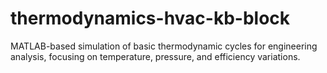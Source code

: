 # thermodynamics-hvac-kb-block
MATLAB-based simulation of basic thermodynamic cycles for engineering analysis, focusing on temperature, pressure, and efficiency variations.
